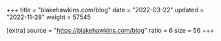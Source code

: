 +++
title = "blakehawkins.com/blog"
date = "2022-03-22"
updated = "2022-11-28"
weight = 57545

[extra]
source = "https://blakehawkins.com/blog"
ratio = 6
size = 56
+++
